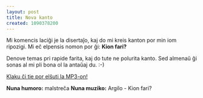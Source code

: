```yaml
---
layout: post
title: Nova kanto
created: 1090378200
---
```

Mi komencis laciĝi je la disertaĵo, kaj do mi kreis kanton por min iom ripozigi.  Mi eĉ elpensis nomon por ĝi: <b>Kion fari?</b>

Denove temas pri rapide farita, kaj do tute ne polurita kanto.  Sed almenaŭ ĝi sonas al mi pli bona ol la antaŭaj du.  :-)

<a href="/files/Argilo%20-%20Kion%20fari.mp3">Klaku ĉi tie por elŝuti la MP3-on!</a>

<b>Nuna humoro:</b> malstreĉa
<b>Nuna muziko:</b> Argilo - Kion fari?
